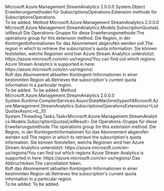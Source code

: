 <Type Name="SubscriptionsOperationsExtensions" FullName="Microsoft.Azure.Management.StreamAnalytics.SubscriptionsOperationsExtensions">
  <TypeSignature Language="C#" Value="public static class SubscriptionsOperationsExtensions" />
  <TypeSignature Language="ILAsm" Value=".class public auto ansi abstract sealed beforefieldinit SubscriptionsOperationsExtensions extends System.Object" />
  <TypeSignature Language="DocId" Value="T:Microsoft.Azure.Management.StreamAnalytics.SubscriptionsOperationsExtensions" />
  <TypeSignature Language="VB.NET" Value="Public Module SubscriptionsOperationsExtensions" />
  <TypeSignature Language="F#" Value="type SubscriptionsOperationsExtensions = class" />
  <AssemblyInfo>
    <AssemblyName>Microsoft.Azure.Management.StreamAnalytics</AssemblyName>
    <AssemblyVersion>2.0.0.0</AssemblyVersion>
  </AssemblyInfo>
  <Base>
    <BaseTypeName>System.Object</BaseTypeName>
  </Base>
  <Interfaces />
  <Docs>
    <summary>
            <span data-ttu-id="6a089-101">Erweiterungsmethoden für SubscriptionsOperations.</span><span class="sxs-lookup"><span data-stu-id="6a089-101">Extension methods for SubscriptionsOperations.</span></span>
            </summary>
    <remarks>To be added.</remarks>
  </Docs>
  <Members>
    <Member MemberName="ListQuotas">
      <MemberSignature Language="C#" Value="public static Microsoft.Azure.Management.StreamAnalytics.Models.SubscriptionQuotasListResult ListQuotas (this Microsoft.Azure.Management.StreamAnalytics.ISubscriptionsOperations operations, string location);" />
      <MemberSignature Language="ILAsm" Value=".method public static hidebysig class Microsoft.Azure.Management.StreamAnalytics.Models.SubscriptionQuotasListResult ListQuotas(class Microsoft.Azure.Management.StreamAnalytics.ISubscriptionsOperations operations, string location) cil managed" />
      <MemberSignature Language="DocId" Value="M:Microsoft.Azure.Management.StreamAnalytics.SubscriptionsOperationsExtensions.ListQuotas(Microsoft.Azure.Management.StreamAnalytics.ISubscriptionsOperations,System.String)" />
      <MemberSignature Language="VB.NET" Value="&lt;Extension()&gt;&#xA;Public Function ListQuotas (operations As ISubscriptionsOperations, location As String) As SubscriptionQuotasListResult" />
      <MemberSignature Language="F#" Value="static member ListQuotas : Microsoft.Azure.Management.StreamAnalytics.ISubscriptionsOperations * string -&gt; Microsoft.Azure.Management.StreamAnalytics.Models.SubscriptionQuotasListResult" Usage="Microsoft.Azure.Management.StreamAnalytics.SubscriptionsOperationsExtensions.ListQuotas (operations, location)" />
      <MemberType>Method</MemberType>
      <AssemblyInfo>
        <AssemblyName>Microsoft.Azure.Management.StreamAnalytics</AssemblyName>
        <AssemblyVersion>2.0.0.0</AssemblyVersion>
      </AssemblyInfo>
      <ReturnValue>
        <ReturnType>Microsoft.Azure.Management.StreamAnalytics.Models.SubscriptionQuotasListResult</ReturnType>
      </ReturnValue>
      <Parameters>
        <Parameter Name="operations" Type="Microsoft.Azure.Management.StreamAnalytics.ISubscriptionsOperations" RefType="this" />
        <Parameter Name="location" Type="System.String" />
      </Parameters>
      <Docs>
        <param name="operations">
            <span data-ttu-id="6a089-102">Die Operations-Gruppe für diese Erweiterungsmethode.</span><span class="sxs-lookup"><span data-stu-id="6a089-102">The operations group for this extension method.</span></span>
            </param>
        <param name="location">
            <span data-ttu-id="6a089-103">Die Region, in der Kontingentinformationen für das Abonnement abgerufen werden soll.</span><span class="sxs-lookup"><span data-stu-id="6a089-103">The region in which to retrieve the subscription's quota information.</span></span> <span data-ttu-id="6a089-104">Sie können feststellen, welche Regionen wird hier Azure Stream Analytics unterstützt: https://azure.microsoft.com/en-us/regions/</span><span class="sxs-lookup"><span data-stu-id="6a089-104">You can find out which regions Azure Stream Analytics is supported in here: https://azure.microsoft.com/en-us/regions/</span></span>
            </param>
        <summary>
            <span data-ttu-id="6a089-105">Ruft das Abonnement aktuellen Kontingent-Informationen in einer bestimmten Region ab.</span><span class="sxs-lookup"><span data-stu-id="6a089-105">Retrieves the subscription's current quota information in a particular region.</span></span>
            </summary>
        <returns>To be added.</returns>
        <remarks>To be added.</remarks>
      </Docs>
    </Member>
    <Member MemberName="ListQuotasAsync">
      <MemberSignature Language="C#" Value="public static System.Threading.Tasks.Task&lt;Microsoft.Azure.Management.StreamAnalytics.Models.SubscriptionQuotasListResult&gt; ListQuotasAsync (this Microsoft.Azure.Management.StreamAnalytics.ISubscriptionsOperations operations, string location, System.Threading.CancellationToken cancellationToken = null);" />
      <MemberSignature Language="ILAsm" Value=".method public static hidebysig class System.Threading.Tasks.Task`1&lt;class Microsoft.Azure.Management.StreamAnalytics.Models.SubscriptionQuotasListResult&gt; ListQuotasAsync(class Microsoft.Azure.Management.StreamAnalytics.ISubscriptionsOperations operations, string location, valuetype System.Threading.CancellationToken cancellationToken) cil managed" />
      <MemberSignature Language="DocId" Value="M:Microsoft.Azure.Management.StreamAnalytics.SubscriptionsOperationsExtensions.ListQuotasAsync(Microsoft.Azure.Management.StreamAnalytics.ISubscriptionsOperations,System.String,System.Threading.CancellationToken)" />
      <MemberSignature Language="F#" Value="static member ListQuotasAsync : Microsoft.Azure.Management.StreamAnalytics.ISubscriptionsOperations * string * System.Threading.CancellationToken -&gt; System.Threading.Tasks.Task&lt;Microsoft.Azure.Management.StreamAnalytics.Models.SubscriptionQuotasListResult&gt;" Usage="Microsoft.Azure.Management.StreamAnalytics.SubscriptionsOperationsExtensions.ListQuotasAsync (operations, location, cancellationToken)" />
      <MemberType>Method</MemberType>
      <AssemblyInfo>
        <AssemblyName>Microsoft.Azure.Management.StreamAnalytics</AssemblyName>
        <AssemblyVersion>2.0.0.0</AssemblyVersion>
      </AssemblyInfo>
      <Attributes>
        <Attribute>
          <AttributeName>System.Runtime.CompilerServices.AsyncStateMachine(typeof(Microsoft.Azure.Management.StreamAnalytics.SubscriptionsOperationsExtensions/&lt;ListQuotasAsync&gt;d__1))</AttributeName>
        </Attribute>
      </Attributes>
      <ReturnValue>
        <ReturnType>System.Threading.Tasks.Task&lt;Microsoft.Azure.Management.StreamAnalytics.Models.SubscriptionQuotasListResult&gt;</ReturnType>
      </ReturnValue>
      <Parameters>
        <Parameter Name="operations" Type="Microsoft.Azure.Management.StreamAnalytics.ISubscriptionsOperations" RefType="this" />
        <Parameter Name="location" Type="System.String" />
        <Parameter Name="cancellationToken" Type="System.Threading.CancellationToken" />
      </Parameters>
      <Docs>
        <param name="operations">
            <span data-ttu-id="6a089-106">Die Operations-Gruppe für diese Erweiterungsmethode.</span><span class="sxs-lookup"><span data-stu-id="6a089-106">The operations group for this extension method.</span></span>
            </param>
        <param name="location">
            <span data-ttu-id="6a089-107">Die Region, in der Kontingentinformationen für das Abonnement abgerufen werden soll.</span><span class="sxs-lookup"><span data-stu-id="6a089-107">The region in which to retrieve the subscription's quota information.</span></span> <span data-ttu-id="6a089-108">Sie können feststellen, welche Regionen wird hier Azure Stream Analytics unterstützt: https://azure.microsoft.com/en-us/regions/</span><span class="sxs-lookup"><span data-stu-id="6a089-108">You can find out which regions Azure Stream Analytics is supported in here: https://azure.microsoft.com/en-us/regions/</span></span>
            </param>
        <param name="cancellationToken">
            <span data-ttu-id="6a089-109">Das Abbruchtoken.</span><span class="sxs-lookup"><span data-stu-id="6a089-109">The cancellation token.</span></span>
            </param>
        <summary>
            <span data-ttu-id="6a089-110">Ruft das Abonnement aktuellen Kontingent-Informationen in einer bestimmten Region ab.</span><span class="sxs-lookup"><span data-stu-id="6a089-110">Retrieves the subscription's current quota information in a particular region.</span></span>
            </summary>
        <returns>To be added.</returns>
        <remarks>To be added.</remarks>
      </Docs>
    </Member>
  </Members>
</Type>